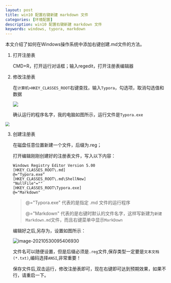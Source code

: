 ```yaml
---
layout: post
title: win10 配置右键新建 markdown 文件
categories: [环境配置]
description: win10 配置右键新建 markdown 文件
keywords: windows, typora, markdown
---
```


本文介绍了如何在Windows操作系统中添加右键创建.md文件的方法。

1. 打开注册表

   CMD+R，打开运行对话框；输入regedit，打开注册表编辑器

2. 修改注册表

   在`计算机>HKEY_CLASSES_ROOT`右键查找，输入`Typora`，勾选项，取消勾选值和数据

   ![](https://cdn.jsdelivr.net/gh/isanthree/blog-gallery/pic/20210530094612.png)

   确认运行的程序名字，我的电脑如图所示，运行文件是`Typora.exe`

<img src="https://cdn.jsdelivr.net/gh/isanthree/blog-gallery/pic/20210530094821.png" style="zoom: 80%;" />

3. 创建注册表

   在磁盘任意位置新建一个文件，后缀为.reg；

   打开编辑刚刚创建好的注册表文件，写入以下内容：

   ```shell
   Windows Registry Editor Version 5.00
   [HKEY_CLASSES_ROOT\.md]
   @="Typora.exe"
   [HKEY_CLASSES_ROOT\.md\ShellNew]
   "NullFile"=""
   [HKEY_CLASSES_ROOT\Typora.exe]
   @="Markdown"
   ```

   > @="Typora.exe" 代表的是指定 .md 文件的运行程序
   >
   > @="Markdown" 代表的是右键时默认的文件名字，这样写新建为`新建Markdown.md`文件，而且右键菜单中显示`MarkDown`

   编辑好之后,另存为，设置如图所示：

   ![image-20210530095406930](https://cdn.jsdelivr.net/gh/isanthree/blog-gallery/pic/20210530095526.png)

   文件名可以随便设置，但是后缀必须是`.reg`文件,保存类型一定要是`文本文档(*.txt)`,编码选择`ANSI`,非常重要！

   保存文件后,双击运行，修改注册表即可，现在右键即可达到预期效果，如果不行，请重启一下。

